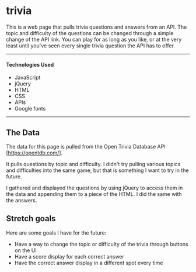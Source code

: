 # trivia

This is a web page that pulls trivia questions and answers from an API. The topic and difficulty of the questions can be changed through a simple change of the API link. You can play for as long as you like, or at the very least until you've seen every single trivia question the API has to offer.


---

#### Technologies Used

- JavaScript
- jQuery
- HTML
- CSS
- APIs
- Google fonts

---

## The Data

The data for this page is pulled from the Open Trivia Database API [https://opentdb.com/].

It pulls questions by topic and difficulty. I didn't try pulling various topics and difficulties into the same game, but that is something I want to try in the future.

I gathered and displayed the questions by using jQuery to access them in the data and appending them to a piece of the HTML. I did the same with the answers. 

## Stretch goals

Here are some goals I have for the future:

- Have a way to change the topic or difficulty of the trivia through buttons on the UI
- Have a score display for each correct answer
- Have the correct answer display in a different spot every time
